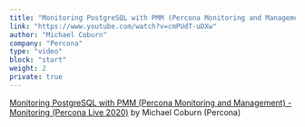 ```yaml
---
title: "Monitoring PostgreSQL with PMM (Percona Monitoring and Management) - Monitoring (Percona Live 2020)"
link: "https://www.youtube.com/watch?v=cmPUdT-uDXw"
author: "Michael Coburn"
company: "Percona"
type: "video"
block: "start"
weight: 2
private: true
---
```


[Monitoring PostgreSQL with PMM (Percona Monitoring and Management) - Monitoring (Percona Live 2020)](https://www.youtube.com/watch?v=cmPUdT-uDXw) by Michael Coburn (Percona)